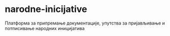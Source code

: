# narodne-inicijative
Платформа за припремање документације, упутства за пријављивање и потписивање народних иницијатива
